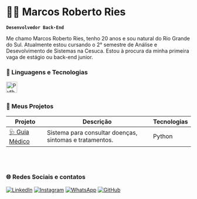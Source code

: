 # 👨‍💻 Marcos Roberto Ries

**`Desenvolvedor Back-End`**

Me chamo Marcos Roberto Ries, tenho 20 anos e sou natural do Rio Grande do Sul.
Atualmente estou cursando o 2° semestre de Análise e Desevolvimento de Sistemas
na Cesuca. Estou à procura da minha primeira vaga de estágio ou back-end junior.

### 🤖 Linguagens e Tecnologias

<img
    align = "left"
    alt = "Python"
    title = "Python"
    width = "30px"
    style = "padding-right: 10px;"  
    src="https://cdn.jsdelivr.net/gh/devicons/devicon@latest/icons/python/python-original.svg"
/>
<br><br>

### 💼 Meus Projetos

| Projeto | Descrição | Tecnologias |
|--------|-----------|-------------|
| [🩺 Guia Médico](https://www.online-python.com/7svjSc81ew) | Sistema para consultar doenças, sintomas e tratamentos. | Python |
<br><br>

### 🌐 Redes Sociais e contatos

[![LinkedIn](https://img.shields.io/badge/LinkedIn-0077B5?style=for-the-badge&logo=linkedin&logoColor=white)](https://www.linkedin.com/in/riesmarcos/)
[![Instagram](https://img.shields.io/badge/Instagram-E4405F?style=for-the-badge&logo=instagram&logoColor=white)](https://www.instagram.com/riesmarcos)
[![WhatsApp](https://img.shields.io/badge/WhatsApp-25D366?style=for-the-badge&logo=whatsapp&logoColor=white)](https://wa.me/5551998144336)
[![GitHub](https://img.shields.io/badge/GitHub-000?style=for-the-badge&logo=github&logoColor=white)](https://github.com/MarcosRies)
